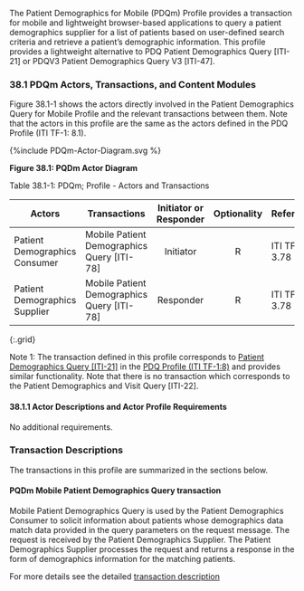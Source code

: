 The Patient Demographics for Mobile (PDQm) Profile provides a transaction for mobile and lightweight browser-based applications to query a patient demographics supplier for a list of patients based on user-defined search criteria and retrieve a patient’s demographic information. This profile provides a lightweight alternative to PDQ Patient Demographics Query [ITI-21] or PDQV3 Patient Demographics Query V3 [ITI-47].

### 38.1 PDQm Actors, Transactions, and Content Modules
Figure 38.1-1 shows the actors directly involved in the Patient Demographics Query for Mobile Profile and the relevant transactions between them. Note that the actors in this profile are the same as the actors defined in the PDQ Profile (ITI TF-1: 8.1).
<div>
{%include PDQm-Actor-Diagram.svg %}
</div>

**Figure 38.1: PQDm Actor Diagram**

Table 38.1-1: PDQm; Profile - Actors and Transactions

| Actors  | Transactions  | Initiator or Responder | Optionality| Reference|
|---------|---------------|:----------------------:|:---------------:|-----------------------------------|
| Patient Demographics Consumer | Mobile Patient Demographics Query [ITI-78]  | Initiator | R  | ITI TF-2c: 3.78 |
| Patient Demographics Supplier | Mobile Patient Demographics Query [ITI-78] | Responder | R | ITI TF-2c: 3.78 |
{:.grid}


Note 1: The transaction defined in this profile corresponds to [Patient Demographics Query \[ITI-21\]](https://profiles.ihe.net/ITI/TF/Volume2/ITI-21.html) in the [PDQ Profile (ITI TF-1:8)](https://profiles.ihe.net/ITI/TF/Volume1/ch-8.html) and provides similar functionality. Note that there is no transaction which corresponds to the Patient Demographics and Visit Query [ITI-22].

#### 38.1.1 Actor Descriptions and Actor Profile Requirements
No additional requirements.

### Transaction Descriptions
The transactions in this profile are summarized in the sections below.

#### PQDm Mobile Patient Demographics Query transaction

Mobile Patient Demographics Query is used by the Patient Demographics Consumer to solicit information about patients whose demographics data match data provided in the query parameters on the request message. The request is received by the Patient Demographics Supplier. The Patient Demographics Supplier processes the request and returns a response in the form of demographics information for the matching patients.

For more details see the detailed [transaction description](ITI-78.html)
